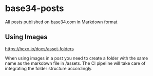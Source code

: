 # base34-posts
All posts published on base34.com in Markdown format


## Using Images

https://hexo.io/docs/asset-folders

When using images in a post you need to create a folder with the same name as the markdown file in /assets. The CI pipeline will take care of integrating the folder structure accordingly.